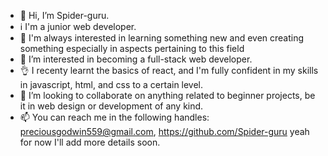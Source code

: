 - 👋 Hi, I’m Spider-guru.
- ℹ I'm a junior web developer.
- 🧠 I'm always interested in learning something new and even creating something especially in aspects pertaining to this field
- 👀 I’m interested in becoming a full-stack web developer.
- 👌 I recenty learnt the basics of react, and I'm fully confident in my skills in javascript, html, and css to a certain level.
- 💞️ I’m looking to collaborate on anything related to beginner projects, be it in web design or development of any kind.
- 📫 You can reach me in the following handles: preciousgodwin559@gmail.com, https://github.com/Spider-guru yeah for now I'll add more details soon.

<!---
Spider-guru/Spider-guru is a ✨ special ✨ repository because its `README.md` (this file) appears on your GitHub profile.
You can click the Preview link to take a look at your changes.
--->

